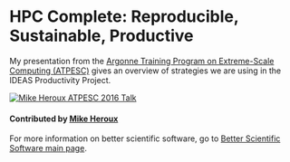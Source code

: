 # HPC Complete: Reproducible, Sustainable, Productive

My presentation from the [Argonne Training Program on Extreme-Scale Computing (ATPESC)](https://extremecomputingtraining.anl.gov/archive/atpesc-2016/ "ATPESC 2016 Homepage") gives an overview of strategies we are using in the IDEAS Productivity Project.

[![Mike Heroux ATPESC 2016 Talk](http://i3.ytimg.com/vi/B_wOVepa_WU/hqdefault.jpg)](http://www.youtube.com/watch?v=B_wOVepa_WU&list=PLGj2a3KTwhRb6LNVucPkwdpzg9OHd8jli&index=35)

#### Contributed by [Mike Heroux](https://github.com/maherou)

For more information on better scientific software, go to [Better Scientific Software main page](http://betterscientificsoftware.info).

<!---
Publish: yes
Categories: planning
Topics: strategies for more effective teams
Tags: advice, strategy, team, reproducibility, productivity, sustainability
Level: 2
Prerequisites: WhatIsPlanning.md (does not exist yet)
Aggregate: none
--->
